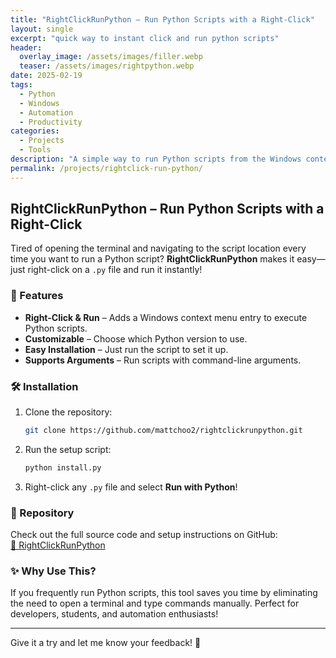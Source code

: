```yaml
---
title: "RightClickRunPython – Run Python Scripts with a Right-Click"
layout: single
excerpt: "quick way to instant click and run python scripts"
header:
  overlay_image: /assets/images/filler.webp
  teaser: /assets/images/rightpython.webp
date: 2025-02-19
tags:
  - Python
  - Windows
  - Automation
  - Productivity
categories:
  - Projects
  - Tools
description: "A simple way to run Python scripts from the Windows context menu with a right-click."
permalink: /projects/rightclick-run-python/
---
```


## RightClickRunPython – Run Python Scripts with a Right-Click

Tired of opening the terminal and navigating to the script location every time you want to run a Python script? **RightClickRunPython** makes it easy—just right-click on a `.py` file and run it instantly!

### 🚀 Features
- **Right-Click & Run** – Adds a Windows context menu entry to execute Python scripts.
- **Customizable** – Choose which Python version to use.
- **Easy Installation** – Just run the script to set it up.
- **Supports Arguments** – Run scripts with command-line arguments.

### 🛠 Installation
1. Clone the repository:
   ```sh
   git clone https://github.com/mattchoo2/rightclickrunpython.git
   ```
2. Run the setup script:
   ```sh
   python install.py
   ```
3. Right-click any `.py` file and select **Run with Python**!

### 📂 Repository
Check out the full source code and setup instructions on GitHub:  
[🔗 RightClickRunPython](https://github.com/mattchoo2/rightclickrunpython)

### ✨ Why Use This?
If you frequently run Python scripts, this tool saves you time by eliminating the need to open a terminal and type commands manually. Perfect for developers, students, and automation enthusiasts!

---

Give it a try and let me know your feedback! 🚀